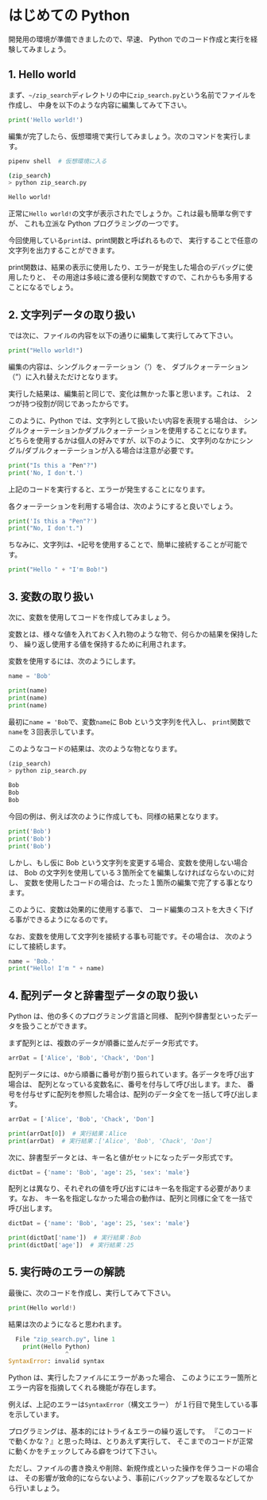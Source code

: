 # はじめての Python

開発用の環境が準備できましたので、早速、
Python でのコード作成と実行を経験してみましょう。

## 1. Hello world

まず、`~/zip_search`ディレクトリの中に`zip_search.py`という名前でファイルを作成し、
中身を以下のような内容に編集してみて下さい。

```py
print('Hello world!')
```

編集が完了したら、仮想環境で実行してみましょう。次のコマンドを実行します。

```bash
pipenv shell  # 仮想環境に入る

(zip_search)
> python zip_search.py

Hello world!
```

正常に`Hello world!`の文字が表示されたでしょうか。これは最も簡単な例ですが、
これも立派な Python プログラミングの一つです。

今回使用している`print`は、print関数と呼ばれるもので、
実行することで任意の文字列を出力することができます。

print関数は、結果の表示に使用したり、エラーが発生した場合のデバッグに使用したりと、
その用途は多岐に渡る便利な関数ですので、これからも多用することになるでしょう。

## 2. 文字列データの取り扱い

では次に、ファイルの内容を以下の通りに編集して実行してみて下さい。

```py
print("Hello world!")
```

編集の内容は、シングルクォーテーション（’）を、
ダブルクォーテーション（”）に入れ替えただけとなります。

実行した結果は、編集前と同じで、変化は無かった事と思います。これは、
２つが持つ役割が同じであったからです。

このように、Python では、文字列として扱いたい内容を表現する場合は、
シングルクォーテーションかダブルクォーテーションを使用することになります。
どちらを使用するかは個人の好みですが、以下のように、
文字列のなかにシングル/ダブルクォーテーションが入る場合は注意が必要です。

```py
print("Is this a "Pen"?")
print('No, I don't.')
```

上記のコードを実行すると、エラーが発生することになります。

各クォーテーションを利用する場合は、次のようにすると良いでしょう。

```py
print('Is this a "Pen"?')
print("No, I don't.")
```

ちなみに、文字列は、`+`記号を使用することで、簡単に接続することが可能です。

```py
print("Hello " + "I'm Bob!")
```

## 3. 変数の取り扱い

次に、変数を使用してコードを作成してみましょう。

変数とは、様々な値を入れておく入れ物のような物で、何らかの結果を保持したり、
繰り返し使用する値を保持するために利用されます。

変数を使用するには、次のようにします。

```py
name = 'Bob'

print(name)
print(name)
print(name)
```

最初に`name = 'Bob`で、変数`name`に Bob という文字列を代入し、
`print`関数で`name`を３回表示しています。

このようなコードの結果は、次のような物となります。

```py
(zip_search)
> python zip_search.py

Bob
Bob
Bob
```

今回の例は、例えば次のように作成しても、同様の結果となります。

```py
print('Bob')
print('Bob')
print('Bob')
```

しかし、もし仮に Bob という文字列を変更する場合、変数を使用しない場合は、
Bob の文字列を使用している３箇所全てを編集しなければならないのに対し、
変数を使用したコードの場合は、たった１箇所の編集で完了する事となります。

このように、変数は効果的に使用する事で、
コード編集のコストを大きく下げる事ができるようになるのです。

なお、変数を使用して文字列を接続する事も可能です。その場合は、
次のようにして接続します。

```py
name = 'Bob.'
print("Hello! I'm " + name)
```

## 4. 配列データと辞書型データの取り扱い

Python は、他の多くのプログラミング言語と同様、
配列や辞書型といったデータを扱うことができます。

まず配列とは、複数のデータが順番に並んだデータ形式です。

```py
arrDat = ['Alice', 'Bob', 'Chack', 'Don']
```

配列データには、`0`から順番に番号が割り振られています。各データを呼び出す場合は、
配列となっている変数名に、番号を付与して呼び出します。また、
番号を付与せずに配列を参照した場合は、配列のデータ全てを一括して呼び出します。

```py
arrDat = ['Alice', 'Bob', 'Chack', 'Don']

print(arrDat[0])  # 実行結果：Alice
print(arrDat)  # 実行結果：['Alice', 'Bob', 'Chack', 'Don']
```

次に、辞書型データとは、キー名と値がセットになったデータ形式です。

```py
dictDat = {'name': 'Bob', 'age': 25, 'sex': 'male'}
```

配列とは異なり、それぞれの値を呼び出すにはキー名を指定する必要があります。なお、
キー名を指定しなかった場合の動作は、配列と同様に全てを一括で呼び出します。

```py
dictDat = {'name': 'Bob', 'age': 25, 'sex': 'male'}

print(dictDat['name'])  # 実行結果：Bob
print(dictDat['age'])  # 実行結果：25
```

## 5. 実行時のエラーの解読

最後に、次のコードを作成し、実行してみて下さい。

```py
print(Hello world!)
```

結果は次のようになると思われます。

```py
  File "zip_search.py", line 1
    print(Hello Python)
                ^
SyntaxError: invalid syntax
```

Python は、実行したファイルにエラーがあった場合、
このようにエラー箇所とエラー内容を指摘してくれる機能が存在します。

例えば、上記のエラーは`SyntaxError`（構文エラー）
が１行目で発生している事を示しています。

プログラミングは、基本的にはトライ＆エラーの繰り返しです。
『このコードで動くかな？』と思った時は、とりあえず実行して、
そこまでのコードが正常に動くかをチェックしてみる癖をつけて下さい。

ただし、ファイルの書き換えや削除、新規作成といった操作を伴うコードの場合は、
その影響が致命的にならないよう、事前にバックアップを取るなどしてから行いましょう。
